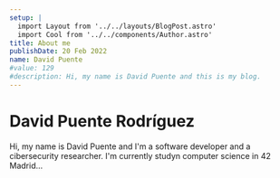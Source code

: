 ```yaml
---
setup: |
  import Layout from '../../layouts/BlogPost.astro'
  import Cool from '../../components/Author.astro'
title: About me
publishDate: 20 Feb 2022
name: David Puente
#value: 129
#description: Hi, my name is David Puente and this is my blog.
---
```


<!-- <Cool name={frontmatter.name} href="https://twitter.com/Davydp11" client:load /> -->

# David Puente Rodríguez

Hi, my name is David Puente and I'm a software developer and a cibersecurity researcher. I'm currently studyn computer science in 42 Madrid...


<!-- Do variables work {frontmatter.value * 2}? -->